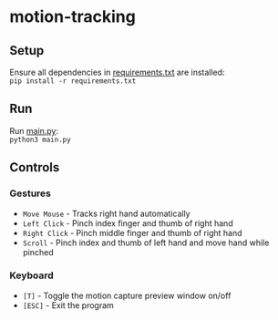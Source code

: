 # motion-tracking

## Setup
Ensure all dependencies in [requirements.txt](requirements.txt) are installed: \
`pip install -r requirements.txt`

## Run
Run [main.py](main.py): \
`python3 main.py`

## Controls

### Gestures
* `Move Mouse` - Tracks right hand automatically
* `Left Click` - Pinch index finger and thumb of right hand
* `Right Click` - Pinch middle finger and thumb of right hand
* `Scroll` - Pinch index and thumb of left hand and move hand while pinched

### Keyboard
* `[T]` - Toggle the motion capture preview window on/off
* `[ESC]` - Exit the program
